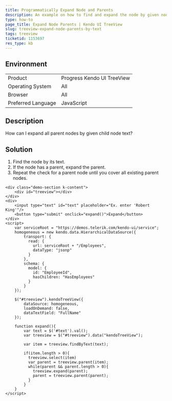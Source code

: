```yaml
---
title: Programmatically Expand Node and Parents
description: An example on how to find and expand the node by given node text in the Kendo UI TreeView.
type: how-to
page_title: Expand Node Parents | Kendo UI TreeView
slug: treeview-expand-node-parents-by-text
tags: treeview
ticketid: 1153697  
res_type: kb
---
```


## Environment

<table>
 <tr>
  <td>Product</td>
  <td>Progress Kendo UI TreeView</td>
 </tr>
 <tr>
  <td>Operating System</td>
  <td>All</td>
 </tr>
 <tr>
  <td>Browser</td>
  <td>All</td>
 </tr>
 <tr>
  <td>Preferred Language</td>
  <td>JavaScript</td>
 </tr>
</table>

## Description

How can I expand all parent nodes by given child node text?

## Solution

1. Find the node by its text.
1. If the node has a parent, expand the parent.
1. Repeat the check for a parent node until you cover all existing parent nodes.

```dojo
<div class="demo-section k-content">
	<div id="treeview"></div>             
</div>
<div>
    <input type="text" id="text" placeholder="Ex. enter 'Robert King'"/>
    <button type="submit" onclick="expand()">Expand</button>
</div>
<script>
    var serviceRoot = "https://demos.telerik.com/kendo-ui/service";
    homogeneous = new kendo.data.HierarchicalDataSource({
        transport: {
          read: {
            url: serviceRoot + "/Employees",
            dataType: "jsonp"
          }
        },
        schema: {
          model: {
            id: "EmployeeId",
            hasChildren: "HasEmployees"
          }
        }
    });

    $("#treeview").kendoTreeView({
        dataSource: homogeneous,
        loadOnDemand: false,
        dataTextField: "FullName"
    });

    function expand(){
        var text = $('#text').val();     
        var treeview = $("#treeview").data("kendoTreeView");

        var item = treeview.findByText(text);

        if(item.length > 0){
          treeview.select(item)
          var parent = treeview.parent(item);
          while(parent && parent.length > 0){          	
            treeview.expand(parent);
            parent = treeview.parent(parent);
          }        
        }        
    }
</script>
```
